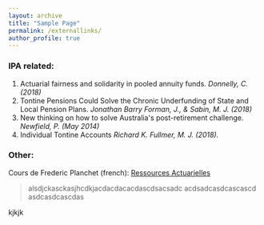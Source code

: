 ```yaml
---
layout: archive
title: "Sample Page"
permalink: /externallinks/
author_profile: true
---
```



### IPA related:

1. Actuarial fairness and solidarity in pooled annuity funds. *Donnelly, C. (2018)*
2. Tontine Pensions Could Solve the Chronic Underfunding of State and Local Pension Plans. *Jonathan Barry Forman, J., & Sabin, M. J. (2018)*
3. New thinking on how to solve Australia's post-retirement challenge. *Newfield, P. (May 2014)*
4. Individual Tontine Accounts *Richard K. Fullmer, M. J. (2018).*

### Other:
Cours de Frederic Planchet (french): [Ressources Actuarielles](http://www.ressources-actuarielles.net/)

> alsdjckasckasjhcdkjacdacdacacdascdsacsadc
acdsadcasdcascascd
asdcasdcascdas

kjkjk

